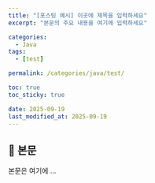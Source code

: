 ```yaml
---
title: "[포스팅 예시] 이곳에 제목을 입력하세요"
excerpt: "본문의 주요 내용을 여기에 입력하세요"

categories:
  - Java
tags:
  - [test]

permalink: /categories/java/test/

toc: true
toc_sticky: true

date: 2025-09-19
last_modified_at: 2025-09-19
---
```


## 🦥 본문

본문은 여기에 ...

